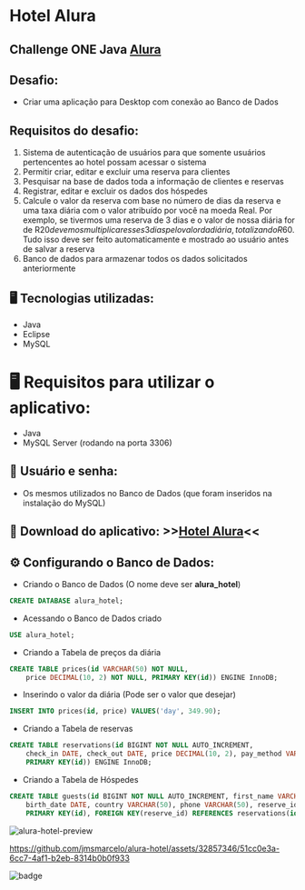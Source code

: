 # Hotel Alura
## Challenge ONE Java [Alura](https://www.alura.com.br/)
## Desafio:
- Criar uma aplicação para Desktop com conexão ao Banco de Dados
## Requisitos do desafio:
1. Sistema de autenticação de usuários para que somente usuários pertencentes ao hotel possam acessar o sistema
2. Permitir criar, editar e excluir uma reserva para clientes
3. Pesquisar na base de dados toda a informação de clientes e reservas
4. Registrar, editar e excluir os dados dos hóspedes
5. Calcule o valor da reserva com base no número de dias da reserva e uma taxa diária com o valor atribuído por você na moeda Real. Por exemplo, se tivermos uma reserva de 3 dias e o valor de nossa diária for de R$20 devemos multiplicar esses 3 dias pelo valor da diária, totalizando R$60. Tudo isso deve ser feito automaticamente e mostrado ao usuário antes de salvar a reserva
6. Banco de dados para armazenar todos os dados solicitados anteriormente

## 🖥️ Tecnologias utilizadas:

- Java
- Eclipse
- MySQL

# 🖥️ Requisitos para utilizar o aplicativo:

- Java
- MySQL Server (rodando na porta 3306)

## 🔐 Usuário e senha:
- Os mesmos utilizados no Banco de Dados (que foram inseridos na instalação do MySQL)

## 💾 Download do aplicativo: \>>[Hotel Alura](https://github.com/jmsmarcelo/alura-hotel/releases/latest)<<

## ⚙️ Configurando o Banco de Dados:

- Criando o Banco de Dados (O nome deve ser **alura_hotel**)
```sql
CREATE DATABASE alura_hotel;
```
- Acessando o Banco de Dados criado

```sql
USE alura_hotel;
```
- Criando a Tabela de preços da diária

```sql
CREATE TABLE prices(id VARCHAR(50) NOT NULL,
	price DECIMAL(10, 2) NOT NULL, PRIMARY KEY(id)) ENGINE InnoDB;
```
- Inserindo o valor da diária (Pode ser o valor que desejar)
```sql
INSERT INTO prices(id, price) VALUES('day', 349.90);
```
- Criando a Tabela de reservas
```sql
CREATE TABLE reservations(id BIGINT NOT NULL AUTO_INCREMENT,
	check_in DATE, check_out DATE, price DECIMAL(10, 2), pay_method VARCHAR(50),
	PRIMARY KEY(id)) ENGINE InnoDB;
```
- Criando a Tabela de Hóspedes
```sql
CREATE TABLE guests(id BIGINT NOT NULL AUTO_INCREMENT, first_name VARCHAR(50), last_name VARCHAR(50),
	birth_date DATE, country VARCHAR(50), phone VARCHAR(50), reserve_id BIGINT,
	PRIMARY KEY(id), FOREIGN KEY(reserve_id) REFERENCES reservations(id)) ENGINE InnoDB;
```

![alura-hotel-preview](https://github.com/jmsmarcelo/alura-hotel/assets/32857346/65a1cc8d-e68a-4507-b6a2-dae72292c59a)

https://github.com/jmsmarcelo/alura-hotel/assets/32857346/51cc0e3a-6cc7-4af1-b2eb-8314b0b0f933

![badge](https://github.com/jmsmarcelo/alura-hotel/assets/32857346/e749d6de-34da-43dd-8962-7ac4596c5587)



